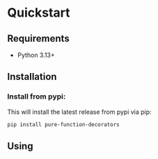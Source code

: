 # Quickstart

## Requirements

* Python 3.13+


## Installation

### Install from pypi:

This will install the latest release from pypi via pip:

```bash
pip install pure-function-decorators
```


## Using

